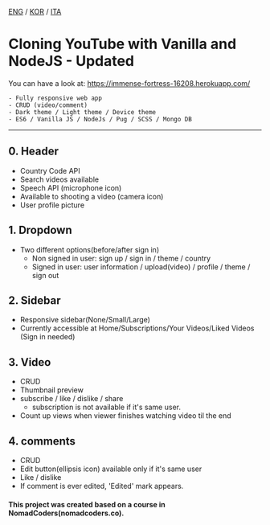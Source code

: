 [ENG](README.md) / [KOR](README.ko-KR.md) / [ITA](README.it-IT.md)

# Cloning YouTube with Vanilla and NodeJS - Updated

You can have a look at: https://immense-fortress-16208.herokuapp.com/

```
- Fully responsive web app
- CRUD (video/comment)
- Dark theme / Light theme / Device theme
- ES6 / Vanilla JS / NodeJs / Pug / SCSS / Mongo DB
```

---

## 0. Header

- Country Code API
- Search videos available
- Speech API (microphone icon)
- Available to shooting a video (camera icon)
- User profile picture

## 1. Dropdown

- Two different options(before/after sign in)
  - Non signed in user: sign up / sign in / theme / country
  - Signed in user: user information / upload(video) / profile / theme / sign out

## 2. Sidebar

- Responsive sidebar(None/Small/Large)
- Currently accessible at Home/Subscriptions/Your Videos/Liked Videos (Sign in needed)

## 3. Video

- CRUD
- Thumbnail preview
- subscribe / like / dislike / share
  - subscription is not available if it's same user.
- Count up views when viewer finishes watching video til the end

## 4. comments

- CRUD
- Edit button(ellipsis icon) available only if it's same user
- Like / dislike
- If comment is ever edited, 'Edited' mark appears.

#### This project was created based on a course in NomadCoders(nomadcoders.co).

